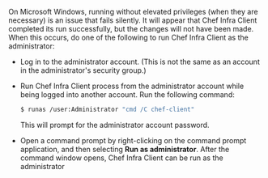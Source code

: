 On Microsoft Windows, running without elevated privileges (when they are
necessary) is an issue that fails silently. It will appear that Chef
Infra Client completed its run successfully, but the changes will not
have been made. When this occurs, do one of the following to run Chef
Infra Client as the administrator:

-   Log in to the administrator account. (This is not the same as an
    account in the administrator's security group.)

-   Run Chef Infra Client process from the administrator account while
    being logged into another account. Run the following command:

    ``` bash
    $ runas /user:Administrator "cmd /C chef-client"
    ```

    This will prompt for the administrator account password.

-   Open a command prompt by right-clicking on the command prompt
    application, and then selecting **Run as administrator**. After the
    command window opens, Chef Infra Client can be run as the
    administrator
